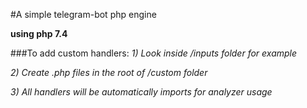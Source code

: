 #A simple telegram-bot php engine

__using php 7.4__

###To add custom handlers:
_1) Look inside /inputs folder for example_

_2) Create .php files in the root of /custom folder_

_3) All handlers will be automatically imports for analyzer usage_